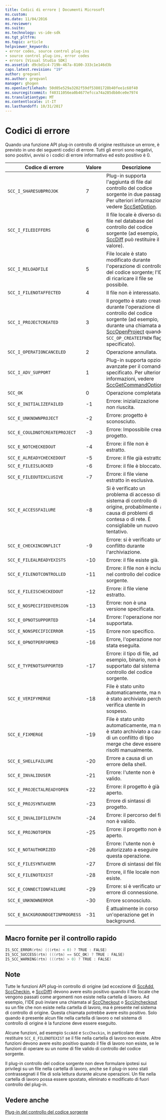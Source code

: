 ```yaml
---
title: Codici di errore | Documenti Microsoft
ms.custom: 
ms.date: 11/04/2016
ms.reviewer: 
ms.suite: 
ms.technology: vs-ide-sdk
ms.tgt_pltfrm: 
ms.topic: article
helpviewer_keywords:
- error codes, source control plug-ins
- source control plug-ins, error codes
- errors [Visual Studio SDK]
ms.assetid: d9cbd1c4-719b-467a-8100-333c1e146d3b
caps.latest.revision: "19"
author: gregvanl
ms.author: gregvanl
manager: ghogen
ms.openlocfilehash: 50d05e529a3202f59df53801728b40fee1c68f40
ms.sourcegitcommit: f40311056ea0b4677efcca74a285dbb0ce0e7974
ms.translationtype: MT
ms.contentlocale: it-IT
ms.lasthandoff: 10/31/2017
---
```

# <a name="error-codes"></a>Codici di errore
Quando una funzione API plug-in controllo di origine restituisce un errore, è previsto in uno dei seguenti codici di errore. Tutti gli errori sono negativi, sono positivi, avvisi o i codici di errore informativo ed esito positivo è 0.  
  
|Codice di errore|Valore|Descrizione|  
|----------------|-----------|-----------------|  
|`SCC_I_SHARESUBPROJOK`|7|Plug-in supporta l'aggiunta di file dal controllo del codice sorgente in due passaggi. Per ulteriori informazioni, vedere [SccSetOption](../extensibility/sccsetoption-function.md).|  
|`SCC_I_FILEDIFFERS`|6|Il file locale è diverso dal file nel database del controllo del codice sorgente (ad esempio, [SccDiff](../extensibility/sccdiff-function.md) può restituire il valore).|  
|`SCC_I_RELOADFILE`|5|File locale è stato modificato durante l'operazione di controllo del codice sorgente; l'IDE di ricaricare il file se possibile.|  
|`SCC_I_FILENOTAFFECTED`|4|Il file non è interessato.|  
|`SCC_I_PROJECTCREATED`|3|Il progetto è stato creato durante l'operazione di controllo del codice sorgente (ad esempio, durante una chiamata a [SccOpenProject](../extensibility/sccopenproject-function.md) quando `SCC_OP_CREATEIFNEW` flag è specificato).|  
|`SCC_I_OPERATIONCANCELED`|2|Operazione annullata.|  
|`SCC_I_ADV_SUPPORT`|1|Plug-in supporta opzioni avanzate per il comando specificato. Per ulteriori informazioni, vedere [SccGetCommandOptions](../extensibility/sccgetcommandoptions-function.md).|  
|`SCC_OK`|0|Operazione completata.|  
|`SCC_E_INITIALIZEFAILED`|-1|Errore: inizializzazione non riuscita.|  
|`SCC_E_UNKNOWNPROJECT`|-2|Errore: progetto è sconosciuto.|  
|`SCC_E_COULDNOTCREATEPROJECT`|-3|Errore: Impossibile creare progetto.|  
|`SCC_E_NOTCHECKEDOUT`|-4|Errore: il file non è estratto.|  
|`SCC_E_ALREADYCHECKEDOUT`|-5|Errore: il file già estratto.|  
|`SCC_E_FILEISLOCKED`|-6|Errore: il file è bloccato.|  
|`SCC_E_FILEOUTEXCLUSIVE`|-7|Errore: il file viene estratto in esclusiva.|  
|`SCC_E_ACCESSFAILURE`|-8|Si è verificato un problema di accesso di sistema di controllo di origine, probabilmente a causa di problemi di contesa o di rete. È consigliabile un nuovo tentativo.|  
|`SCC_E_CHECKINCONFLICT`|-9|Errore: si è verificato un conflitto durante l'archiviazione.|  
|`SCC_E_FILEALREADYEXISTS`|-10|Errore: il file esiste già.|  
|`SCC_E_FILENOTCONTROLLED`|-11|Errore: il file non è incluso nel controllo del codice sorgente.|  
|`SCC_E_FILEISCHECKEDOUT`|-12|Errore: il file viene estratto.|  
|`SCC_E_NOSPECIFIEDVERSION`|-13|Errore: non è una versione specificata.|  
|`SCC_E_OPNOTSUPPORTED`|-14|Errore: l'operazione non è supportata.|  
|`SCC_E_NONSPECIFICERROR`|-15|Errore non specifico.|  
|`SCC_E_OPNOTPERFORMED`|-16|Errore, l'operazione non è stata eseguita.|  
|`SCC_E_TYPENOTSUPPORTED`|-17|Errore: il tipo di file, ad esempio, binario, non è supportato dal sistema di controllo del codice sorgente.|  
|`SCC_E_VERIFYMERGE`|-18|File è stato unito automaticamente, ma non è stato archiviato perché verifica utente in sospeso.|  
|`SCC_E_FIXMERGE`|-19|File è stato unito automaticamente, ma non è stato archiviato a causa di un conflitto di tipo merge che deve essere risolti manualmente.|  
|`SCC_E_SHELLFAILURE`|-20|Errore a causa di un errore della shell.|  
|`SCC_E_INVALIDUSER`|-21|Errore: l'utente non è valido.|  
|`SCC_E_PROJECTALREADYOPEN`|-22|Errore: il progetto è già aperto.|  
|`SCC_E_PROJSYNTAXERR`|-23|Errore di sintassi di progetto.|  
|`SCC_E_INVALIDFILEPATH`|-24|Errore: il percorso del file non è valido.|  
|`SCC_E_PROJNOTOPEN`|-25|Errore: il progetto non è aperto.|  
|`SCC_E_NOTAUTHORIZED`|-26|Errore: l'utente non è autorizzato a eseguire questa operazione.|  
|`SCC_E_FILESYNTAXERR`|-27|Errore di sintassi del file.|  
|`SCC_E_FILENOTEXIST`|-28|Errore, il file locale non esiste.|  
|`SCC_E_CONNECTIONFAILURE`|-29|Errore: si è verificato un errore di connessione.|  
|`SCC_E_UNKNOWNERROR`|-30|Errore sconosciuto.|  
|`SCC_E_BACKGROUNDGETINPROGRESS`|-31|È attualmente in corso un'operazione get in background.|  
  
## <a name="macros-provided-for-quick-checking"></a>Macro fornite per il controllo rapido  
  
```cpp  
IS_SCC_ERROR(rtn) (((rtn) < 0) ? TRUE : FALSE)  
IS_SCC_SUCCESS(rtn) (((rtn) == SCC_OK) ? TRUE : FALSE)  
IS_SCC_WARNING(rtn) (((rtn) > 0) ? TRUE : FALSE)  
```  
  
## <a name="remarks"></a>Note  
 Tutte le funzioni API plug-in controllo di origine (ad eccezione di [SccAdd](../extensibility/sccadd-function.md), [SccCheckin](../extensibility/scccheckin-function.md), e [SccDiff](../extensibility/sccdiff-function.md)) devono avere esito positivo quando il file locale che vengono passati come argomenti non esiste nella cartella di lavoro. Ad esempio, l'IDE può inviare una chiamata al [SccCheckout](../extensibility/scccheckout-function.md) o [SccUncheckout](../extensibility/sccuncheckout-function.md) su un file che non esiste nella cartella di lavoro, ma è presente nel sistema di controllo di origine. Questa chiamata potrebbe avere esito positivo. Solo quando è presente alcun file nella cartella di lavoro o nel sistema di controllo di origine è la funzione deve essere eseguito.  
  
 Alcune funzioni, ad esempio `SccAdd` e `SccCheckin`, in particolare deve restituire `SCC_E_FILENOTEXIST` se il file nella cartella di lavoro non esiste. Altre funzioni devono avere esito positivo quando il file di lavoro non esiste, se le funzioni di operare su un nome di file valido di controllo del codice sorgente.  
  
 Il plug-in controllo del codice sorgente non deve formulare ipotesi sui privilegi su un file nella cartella di lavoro, anche se il plug-in sono stati contrassegnati il file di sola lettura durante alcune operazioni. Un file nella cartella di lavoro possa essere spostato, eliminato e modificato di fuori controllo del plug-in.  
  
## <a name="see-also"></a>Vedere anche  
 [Plug-in del controllo del codice sorgente](../extensibility/source-control-plug-ins.md)